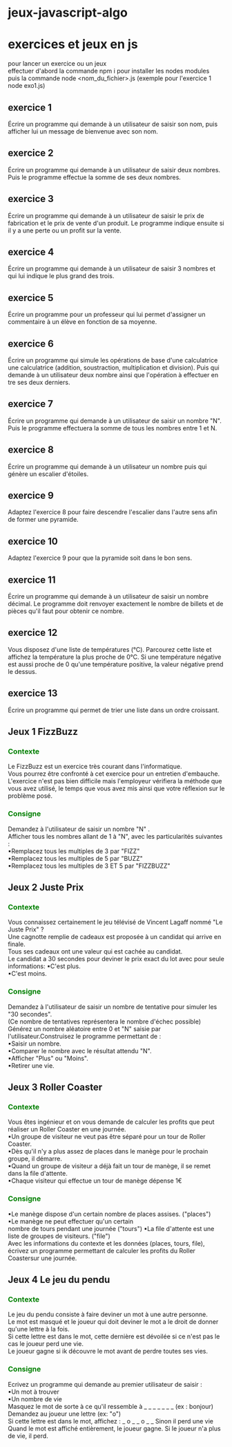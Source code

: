 # jeux-javascript-algo

# exercices et jeux en js

pour lancer un exercice ou un jeux<br/>
effectuer d'abord la commande npm i pour installer les nodes modules<br/>
puis la commande node <nom_du_fichier>.js (exemple pour l'exercice 1 node exo1.js)

## **exercice 1**
Écrire un programme qui demande à un utilisateur de saisir son nom, puis afficher lui un message de bienvenue avec son nom.

## **exercice 2**
Écrire un programme qui demande à un utilisateur de saisir deux nombres. Puis le programme effectue la somme de ses deux nombres.

## **exercice 3**
Écrire un programme qui demande à un utilisateur de saisir le prix de fabrication et le prix de vente d'un produit. Le programme indique ensuite si il y a une perte ou un profit sur la vente.

## **exercice 4**
Écrire un programme qui demande à un utilisateur de saisir 3 nombres et qui lui indique le plus grand des trois.

## **exercice 5**
Écrire un programme pour un professeur qui lui permet d'assigner un commentaire à un élève en fonction de sa moyenne.

## **exercice 6**
Écrire un programme qui simule les opérations de base d'une calculatrice une calculatrice (addition, soustraction, multiplication et division). Puis qui demande à un utilisateur deux nombre ainsi que l'opération à effectuer en tre ses deux derniers.

## **exercice 7**
Écrire un programme qui demande à un utilisateur de saisir un nombre "N". Puis le programme effectuera la somme de tous les nombres entre 1 et N.

## **exercice 8**
Écrire un programme qui demande à un utilisateur un nombre puis qui génère un escalier d'étoiles.

## **exercice 9**
Adaptez l'exercice 8 pour faire descendre l'escalier dans l'autre sens afin de former une pyramide.

## **exercice 10**
Adaptez l'exercice 9 pour que la pyramide soit dans le bon sens.

## **exercice 11**
Écrire un programme qui demande à un utilisateur de saisir un nombre décimal. Le programme doit renvoyer exactement le nombre de billets et de pièces qu'il faut pour obtenir ce nombre.

## **exercice 12**
Vous disposez d'une liste de températures (°C). Parcourez cette liste et affichez la température la plus proche de 0°C. Si une température négative est aussi proche de 0 qu'une température positive, la valeur négative prend le dessus.

## **exercice 13**
Écrire un programme qui permet de trier une liste dans un ordre croissant.

## **Jeux 1 FizzBuzz**
### <span style="color: green">Contexte</span>
Le FizzBuzz est un exercice très courant dans l'informatique.<br/>
Vous pourrez être confronté à cet exercice pour un entretien d'embauche.<br/>
L'exercice n'est pas bien difficile mais l'employeur vérifiera la méthode que vous avez utilisé, le temps que vous avez mis ainsi que votre réflexion sur le problème posé.
### <span style="color: green">Consigne</span>
Demandez à l'utilisateur de saisir un nombre "N" .<br/>
Afficher tous les nombres allant de 1 à "N", avec les particularités suivantes : <br/>
▪Remplacez tous les multiples de 3 par "FIZZ"<br/>
▪Remplacez tous les multiples de 5 par "BUZZ"<br/>
▪Remplacez tous les multiples de 3 ET 5 par "FIZZBUZZ"

## **Jeux 2 Juste Prix**
### <span style="color: green">Contexte</span>
Vous connaissez certainement le jeu télévisé de Vincent Lagaff nommé "Le Juste Prix" ?<br/>
Une cagnotte remplie de cadeaux est proposée à un candidat qui arrive en finale.<br/>
Tous ses cadeaux ont une valeur qui est cachée au candidat.<br/>
Le candidat a 30 secondes pour deviner le prix exact du lot avec pour seule informations: ▪C'est plus.<br/>
▪C'est moins.
### <span style="color: green">Consigne</span>
Demandez à l'utilisateur de saisir un nombre de tentative pour simuler les "30 secondes".<br/>(Ce nombre de tentatives représentera le nombre d'échec possible)<br/>
Générez un nombre aléatoire entre 0 et "N" saisie par l'utilisateur.Construisez le programme permettant de :<br/>
▪Saisir un nombre.<br/>
▪Comparer le nombre avec le résultat attendu "N".<br/>
▪Afficher "Plus" ou "Moins".<br/>
▪Retirer une vie.

## **Jeux 3 Roller Coaster**
### <span style="color: green">Contexte</span>
Vous êtes ingénieur et on vous demande de calculer les profits que peut réaliser un Roller Coaster en une journée.<br/>
▪Un groupe de visiteur ne veut pas être séparé pour un tour de Roller Coaster.<br/>
▪Dès qu'il n'y a plus assez de places dans le manège pour le prochain groupe, il démarre.<br/>
▪Quand un groupe de visiteur a déjà fait un tour de manège, il se remet dans la file d'attente.<br/>
▪Chaque visiteur qui effectue un tour de manège dépense 1€
### <span style="color: green">Consigne</span>
▪Le manège dispose d'un certain nombre de places assises. ("places")<br/>
▪Le manège ne peut effectuer qu'un certain<br/> nombre de tours pendant une journée ("tours")
▪La file d'attente est une liste de groupes de visiteurs. ("file")<br/>
Avec les informations du contexte et les données (places, tours, file), écrivez un programme permettant de calculer les profits du Roller Coastersur une journée.

## **Jeux 4 Le jeu du pendu**
### <span style="color: green">Contexte</span>
Le jeu du pendu consiste à faire deviner un mot à une autre personne.<br/>
Le mot est masqué et le joueur qui doit deviner le mot a le droit de donner qu'une lettre à la fois.<br/>
Si cette lettre est dans le mot, cette dernière est dévoilée si ce n'est pas le cas le joueur perd une vie.
<br/>Le joueur gagne si ik découvre le mot avant de perdre toutes ses vies.

### <span style="color: green">Consigne</span>
Ecrivez un programme qui demande au premier utilisateur de saisir :<br/>
▪Un mot à trouver<br/>
▪Un nombre de vie<br/>
Masquez le mot de sorte à ce qu'il ressemble à _ _ _ _ _ _ _ (ex : bonjour)
Demandez au joueur une lettre (ex: "o")<br/>
Si cette lettre est dans le mot, affichez : _ o _ _ o _ _ Sinon il perd une vie
<br/>Quand le mot est affiché entièrement, le joueur gagne. Si le joueur n'a plus de vie, il perd.

